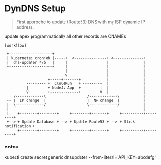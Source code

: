 # DynDNS Setup

> First approche to update (Route53) DNS with my ISP dynamic IP address.

update apex programmatically all other records are CNAMEs


```
[workflow]

 +--------------------+
 | kubernetes cronjob |-----+  <---------------+ <--------------+
 |  dns-updater */5   |     |                  |                |
 +--------------------+     |                  |                |
                            |                  |                |
                            v                  |                |
                    +-----+-------+            |                |
          --------- +  CloudRun   + --------+  |                |
          |         + NodeJs App  +         |  |                |
          V         +-------------+         V  |                |
    /-------------\                   /-------------\           |
 -- |  IP change  |                   |  No change  |           |
 |  \-------------/                   \-------------/           |
 |                                                              |
 |    +--------+--------+     +--------+-------+     +----------+---------+
 +--> + Update Database + --> + Update Route53 + --> + Slack notification +
      +--------+--------+     +--------+-------+     +----------+---------+

```

### notes

kubectl create secret generic dnsupdater --from-literal='API_KEY=abcdefg'

